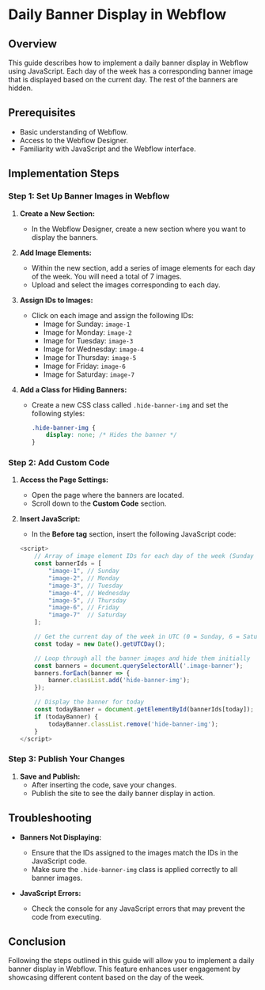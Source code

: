 
# Daily Banner Display in Webflow

## Overview
This guide describes how to implement a daily banner display in Webflow using JavaScript. Each day of the week has a corresponding banner image that is displayed based on the current day. The rest of the banners are hidden.

## Prerequisites
- Basic understanding of Webflow.
- Access to the Webflow Designer.
- Familiarity with JavaScript and the Webflow interface.

## Implementation Steps

### Step 1: Set Up Banner Images in Webflow

1. **Create a New Section:**
   - In the Webflow Designer, create a new section where you want to display the banners.

2. **Add Image Elements:**
   - Within the new section, add a series of image elements for each day of the week. You will need a total of 7 images.
   - Upload and select the images corresponding to each day.

3. **Assign IDs to Images:**
   - Click on each image and assign the following IDs:
     - Image for Sunday: `image-1`
     - Image for Monday: `image-2`
     - Image for Tuesday: `image-3`
     - Image for Wednesday: `image-4`
     - Image for Thursday: `image-5`
     - Image for Friday: `image-6`
     - Image for Saturday: `image-7`

4. **Add a Class for Hiding Banners:**
   - Create a new CSS class called `.hide-banner-img` and set the following styles:
     ```css
     .hide-banner-img {
         display: none; /* Hides the banner */
     }
     ```

### Step 2: Add Custom Code

1. **Access the Page Settings:**
   - Open the page where the banners are located.
   - Scroll down to the **Custom Code** section.

2. **Insert JavaScript:**
   - In the **Before </body> tag** section, insert the following JavaScript code:

   ```javascript
   <script>
       // Array of image element IDs for each day of the week (Sunday = image-1, Monday = image-2, etc.)
       const bannerIds = [
           "image-1", // Sunday
           "image-2", // Monday
           "image-3", // Tuesday
           "image-4", // Wednesday
           "image-5", // Thursday
           "image-6", // Friday
           "image-7"  // Saturday
       ];

       // Get the current day of the week in UTC (0 = Sunday, 6 = Saturday)
       const today = new Date().getUTCDay();

       // Loop through all the banner images and hide them initially
       const banners = document.querySelectorAll('.image-banner');
       banners.forEach(banner => {
           banner.classList.add('hide-banner-img');
       });

       // Display the banner for today
       const todayBanner = document.getElementById(bannerIds[today]);
       if (todayBanner) {
           todayBanner.classList.remove('hide-banner-img');
       }
   </script>
   ```

### Step 3: Publish Your Changes

1. **Save and Publish:**
   - After inserting the code, save your changes.
   - Publish the site to see the daily banner display in action.

## Troubleshooting

- **Banners Not Displaying:**
  - Ensure that the IDs assigned to the images match the IDs in the JavaScript code.
  - Make sure the `.hide-banner-img` class is applied correctly to all banner images.

- **JavaScript Errors:**
  - Check the console for any JavaScript errors that may prevent the code from executing.

## Conclusion
Following the steps outlined in this guide will allow you to implement a daily banner display in Webflow. This feature enhances user engagement by showcasing different content based on the day of the week.
